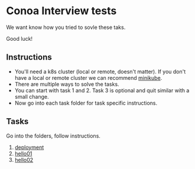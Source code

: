 # Conoa Interview tests 

We want know how you tried to sovle these taks.

Good luck!

## Instructions

- You'll need a k8s cluster (local or remote, doesn't matter). If you don't have a local or remote cluster we can recommend [minikube](https://minikube.sigs.k8s.io/).
- There are multiple ways to solve the tasks. 
- You can start with task 1 and 2. Task 3 is optional and quit similar with a small change. 
- Now go into each task folder for task specific instructions.

## Tasks

Go into the folders, follow instructions.

1. [deployment](deployment)
1. [hello01](hello01)
1. [hello02](hello02)
